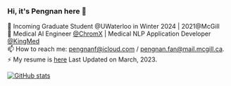 ### Hi, it's Pengnan here 👋

🌱 Incoming Graduate Student @UWaterloo in Winter 2024 | 2021@McGill   
🔭 Medical AI Engineer [@ChromX](http://www.chromxhealth.com/) | Medical NLP Application Developer [@KingMed](https://en.kingmed.com.cn)  
📫 How to reach me: pengnanf@icloud.com / pengnan.fan@mail.mcgill.ca.  
⚡ My resume is [here](./Resume_Pengnan_Fan_v1.pdf) Last Updated on March, 2023.


[![GitHub stats](https://github-readme-stats.vercel.app/api?username=Catosine&show_icons=true)  ](https://github.com/Catosine/)

<!--
**Catosine/Catosine** is a ✨ _special_ ✨ repository because its `README.md` (this file) appears on your GitHub profile.

Here are some ideas to get you started:

- 🔭 I’m currently working on ...
- 🌱 I’m currently learning ...
- 👯 I’m looking to collaborate on ...
- 🤔 I’m looking for help with ...
- 💬 Ask me about ...
- 📫 How to reach me: ...
- 😄 Pronouns: ...
- ⚡ Fun fact: ...
-->

